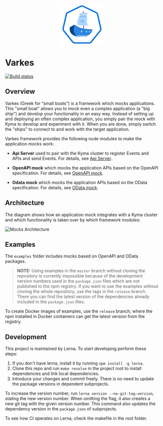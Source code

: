 <p align="center">
 <img src="./logos/logo.svg" width="150">
</p>

# Varkes
[![Build status](https://status.build.kyma-project.io/badge.svg?jobs=post-master-varkes)](https://status.build.kyma-project.io/?repo=kyma-incubator%2Fvarkes&job=post-master-varkes)

## Overview

Varkes (Greek for “small boats”) is a framework which mocks applications. This "small boat" allows you to mock even a complex application (a "big ship") and develop your functionality in an easy way. Instead of setting up and deploying an often complex application, you simply pair the mock with Kyma to develop and experiment with it. When you are done, simply switch the "ships" to connect to and work with the target application. 

Varkes framework provides the following node modules to make the application mocks work:

* **Api Server** used to pair with the Kyma cluster to register Events and APIs and send Events. For details, see [Api Server](api-server/README.md).

* **OpenAPI mock** which mocks the application APIs based on the OpenAPI specification. For details, see [OpenAPI mock](openapi-mock/README.md).

* **Odata mock** which mocks the application APIs based on the OData specification. For details, see [OData mock](odata-mock/README.md).

## Architecture

The diagram shows how an application mock integrates with a Kyma cluster and which functionality is taken over by which framework modules:

![Mocks Architecture](/assets/mocks-architecture.svg)

## Examples

The `examples` folder includes mocks based on OpenAPI and OData packages. 
>**NOTE:** Using examples in the `master` branch without cloning the repository is currently impossible because of the development version numbers used in the `package.json` files which are not published to the npm registry. If you want to use the examples without cloning the whole repository, use the tags in the `release` branch. There you can find the latest version of the dependencies already included in the `package.json` files. 

To create Docker images of examples, use the `release` branch, where the npm installed in Docker containers can get the latest version from the registry.

## Development

This project is maintained by Lerna. To start developing perform these steps:

1. If you don't have lerna, install it by running `npm install -g lerna`.
2. Clone this repo and run `make resolve` in the project root to install dependencies and link local dependencies.
3. Introduce your changes and commit freely. There is no need to update the package versions in dependent subprojects.

To increase the version number, run `lerna version --no-git-tag-version`, stating the new version number. When omitting the flag, it also creates a new git tag with the given version number. This command also updates the dependency version in the `package.json` of subprojects.

To see how CI operates on Lerna, check the makefile in the root folder.
